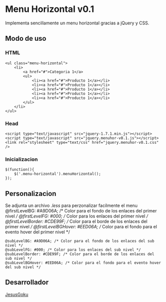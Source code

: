 # Menu Horizontal v0.1
Implementa sencillamente un menu horizontal gracias a jQuery y CSS.

## Modo de uso
### HTML
	<ul class="menu-horizontal">
		<li>
			<a href="#">Categoria 1</a>
			<ul>
				<li><a href="#">Producto 1</a></li>
				<li><a href="#">Producto 1</a></li>
				<li><a href="#">Producto 1</a></li>
				<li><a href="#">Producto 1</a></li>
				<li><a href="#">Producto 1</a></li>
			</ul>
		</li>
	</ul>
### Head
	<script type="text/javascript" src="jquery-1.7.1.min.js"></script>
	<script type="text/javascript" src="jquery.menuhor-v0.1.js"></script>
	<link rel="stylesheet" type="text/css" href="jquery.menuhor-v0.1.css" />
### Inicializacion
	$(function(){
		$('.menu-horizontal').menuHorizontal();
	});
## Personalizacion
Se adjunta un archivo _.less_ para perzonalizar facilmente el menu
	@firstLevelBG: #A9D06A; /* Color para el fondo de los enlaces del primer nivel */
	@firstLevelFG: #000; /* Color para los enlaces del primer nivel */
	@firstLevelBorder: #CDE99F; /* Color para el borde de los enlaces del primer nivel */
	@firstLevelBGHover: #EED06A; /* Color para el fondo para el evento hover del primer nivel */

	@subLevelBG: #A9D06A; /* Color para el fondo de los enlaces del sub nivel */
	@subLevelFG: #000; /* Color para los enlaces del sub nivel */
	@subLevelBorder: #CDE99F; /* Color para el borde de los enlaces del sub nivel */
	@subLevelBGHover: #EED06A; /* Color para el fondo para el evento hover del sub nivel */
## Desarrollador
[JesusGoku](http://twitter.com/jesusgoku)